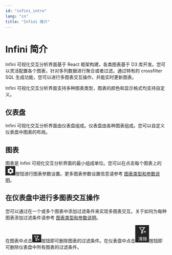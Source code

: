 ```yaml
---
id: "infini_intro"
lang: "cn"
title: "Infini 简介"
---
```

# Infini 简介

Infini 可视化交互分析界面基于 React 框架构建，各类图表基于 D3 库开发。您可以灵活配置各个图表，针对多列数据进行聚合或者过滤。通过特有的 crossfilter SQL 生成功能，您可以进行多图表交互操作，并能实时更新图表。

Infini 可视化交互分析界面支持多种图表类型，图表的颜色和显示格式均支持自定义。


## 仪表盘

Infini 可视化交互分析界面由仪表盘组成。仪表盘由各种图表组成。您可以自定义仪表盘中图表的布局。

## 图表

图表是 Infini 可视化交互分析界面的最小组成单位。您可以在点击每个图表上的![configure_chart](../assets/configure_chart.png)按钮进行图表参数设置。更多图表参数设置信息请参考 [图表类型和参数说明](./chart_types)。

## 在仪表盘中进行多图表交互操作

您可以通过在一个或多个图表中添加过滤条件来实现多图表交互。关于如何为每种图表添加过滤条件请参考 [图表类型和参数说明](./chart_types)。

在图表中点击![clear_chart_filter](../assets/clear_chart_filter.png)按钮即可删除图表的过滤条件。在仪表盘中点击![clear_all_filter](../assets/clear_all_filter.png)按钮即可删除仪表盘中所有图表的过滤条件。